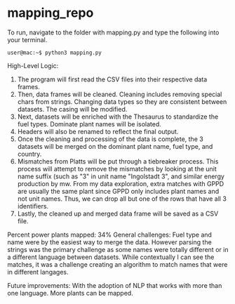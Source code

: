 # mapping_repo

To run, navigate to the folder with mapping.py and type the following into your terminal.

```console
user@mac:~$ python3 mapping.py
```

High-Level Logic:
1. The program will first read the CSV files into their respective data frames. 
2. Then, data frames will be cleaned. Cleaning includes removing special chars from strings. Changing data types so they are consistent between datasets. The casing will be modified.
3. Next, datasets will be enriched with the Thesaurus to standardize the fuel types. Dominate plant names will be isolated.
4. Headers will also be renamed to reflect the final output.
5. Once the cleaning and processing of the data is complete, the 3 datasets will be merged on the dominant plant name, fuel type, and country.
6. Mismatches from Platts will be put through a tiebreaker process. This process will attempt to remove the mismatches by looking at the unit name suffix (such as "3" in unit name "Ingolstadt 3", and similar energy production by mw.  From my data exploration, extra matches with GPPD are usually the same plant since GPPD only includes plant names and not unit names. Thus,
   we can drop all but one of the rows that have all 3 identifiers.
7. Lastly, the cleaned up and merged data frame will be saved as a CSV file.


Percent power plants mapped: 34%
General challenges: Fuel type and name were by the easiest way to merge the data. However parsing the strings was the primary challenge as some names were totally different or in a different language between datasets. While contextually I can see the matches, it was a challenge creating an algorithm to match names that were in different langages.

Future improvements: With the adoption of NLP that works with more than one language. More plants can be mapped.
